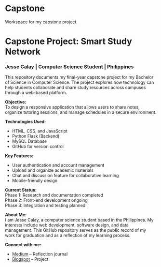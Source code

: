 # Capstone
Workspace for my capstone project 
# Capstone Project: Smart Study Network  
### Jesse Calay | Computer Science Student | Philippines  

This repository documents my final-year capstone project for my Bachelor of Science in Computer Science. The project explores how technology can help students collaborate and share study resources across campuses through a web-based platform.  

**Objective:**  
To design a responsive application that allows users to share notes, organize tutoring sessions, and manage schedules in a secure environment.  

**Technologies Used:**  
- HTML, CSS, and JavaScript  
- Python Flask (Backend)  
- MySQL Database  
- GitHub for version control  

**Key Features:**  
- User authentication and account management  
- Upload and organize academic materials  
- Chat and discussion feature for collaborative learning  
- Mobile-friendly design  

**Current Status:**  
Phase 1: Research and documentation completed  
Phase 2: Front-end development ongoing  
Phase 3: Integration and testing planned  

**About Me:**  
I am Jesse Calay, a computer science student based in the Philippines. My interests include web development, software design, and data management. This GitHub repository serves as the public record of my work for graduation and as a reflection of my learning process.  

**Connect with me:**  
- [Medium](https://medium.com/@JesseCalay) – Reflection journal  
- [Blogspot](https://jessecalay.blogspot.com) – Project 
